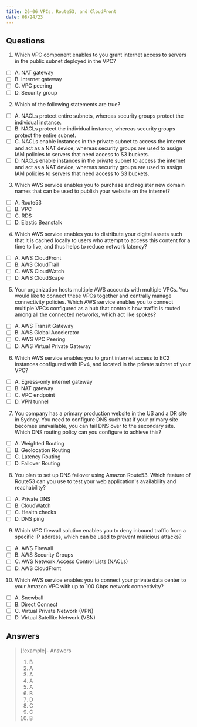 ```yaml
---
title: 26-06 VPCs, Route53, and CloudFront
date: 08/24/23
---
```


## Questions

1. Which VPC component enables to you grant internet access to servers in the public subnet deployed in the VPC?

* [ ] A. NAT gateway
* [ ] B. Internet gateway 
* [ ] C. VPC peering
* [ ] D. Security group

2. Which of the following statements are true?

* [ ] A. NACLs protect entire subnets, whereas security groups protect the individual instance.
* [ ] B. NACLs protect the individual instance, whereas security groups protect the entire subnet.
* [ ] C. NACLs enable instances in the private subnet to access the internet and act as a NAT device, whereas security groups are used to assign IAM policies to servers that need access to S3 buckets.
* [ ] D. NACLs enable instances in the private subnet to access the internet and act as a NAT device, whereas security groups are used to assign IAM policies to servers that need access to S3 buckets.

3. Which AWS service enables you to purchase and register new domain names that can be used to publish your website on the internet?

* [ ] A. Route53
* [ ] B. VPC
* [ ] C. RDS
* [ ] D. Elastic Beanstalk

4. Which AWS service enables you to distribute your digital assets such that it is cached locally to users who attempt to access this content for a time to live, and thus helps to reduce network latency?

* [ ] A. AWS CloudFront 
* [ ] B. AWS CloudTrail 
* [ ] C. AWS CloudWatch 
* [ ] D. AWS CloudScape

5. Your organization hosts multiple AWS accounts with multiple VPCs. You would like to connect these VPCs together and centrally manage connectivity policies. Which AWS service enables you to connect multiple VPCs configured as a hub that controls how traffic is routed among all the connected networks, which act like spokes?

* [ ] A. AWS Transit Gateway
* [ ] B. AWS Global Accelerator
* [ ] C. AWS VPC Peering
* [ ] D. AWS Virtual Private Gateway

6. Which AWS service enables you to grant internet access to EC2 instances configured with IPv4, and located in the private subnet of your VPC?

* [ ] A. Egress-only internet gateway 
* [ ] B. NAT gateway
* [ ] C. VPC endpoint
* [ ] D. VPN tunnel

7. You company has a primary production website in the US and a DR site in Sydney. You need to configure DNS such that if your primary site becomes unavailable, you can fail DNS over to the secondary site. Which DNS routing policy can you configure to achieve this?

* [ ] A. Weighted Routing
* [ ] B. Geolocation Routing 
* [ ] C. Latency Routing
* [ ] D. Failover Routing

8. You plan to set up DNS failover using Amazon Route53. Which feature of Route53 can you use to test your web application's availability and reachability?

* [ ] A. Private DNS 
* [ ] B. CloudWatch 
* [ ] C. Health checks 
* [ ] D. DNS ping

9. Which VPC firewall solution enables you to deny inbound traffic from a specific IP address, which can be used to prevent malicious attacks?

* [ ] A. AWS Firewall
* [ ] B. AWS Security Groups
* [ ] C. AWS Network Access Control Lists (NACLs) 
* [ ] D. AWS CloudFront

10. Which AWS service enables you to connect your private data center to your Amazon VPC with up to 100 Gbps network connectivity?

* [ ] A. Snowball
* [ ] B. Direct Connect
* [ ] C. Virtual Private Network (VPN) 
* [ ] D. Virtual Satellite Network (VSN)

## Answers

 > 
 > \[!example\]- Answers
 > 
 > 1. B 
 > 1. A 
 > 1. A 
 > 1. A 
 > 1. A 
 > 1. B 
 > 1. D 
 > 1. C 
 > 1. C 
 > 1. B
